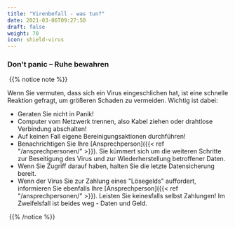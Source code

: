```yaml
---
title: "Virenbefall - was tun?"
date: 2021-03-06T09:27:50
draft: false
weight: 70
icon: shield-virus
---
```


### Don't panic – Ruhe bewahren

​	{{% notice note %}}

Wenn Sie vermuten, dass sich ein Virus eingeschlichen hat, ist eine schnelle Reaktion gefragt, um größeren Schaden zu vermeiden. Wichtig ist dabei:

- Geraten Sie nicht in Panik!
- Computer vom Netzwerk trennen, also Kabel ziehen oder drahtlose Verbindung abschalten!
- Auf keinen Fall eigene Bereinigungsaktionen durchführen!
- Benachrichtigen Sie Ihre [Ansprechperson]({{< ref "/ansprechpersonen/" >}}). Sie kümmert sich um die weiteren Schritte zur Beseitigung des Virus und zur Wiederherstellung betroffener Daten.
- Wenn Sie Zugriff darauf haben, halten Sie die letzte Datensicherung bereit.
- Wenn der Virus Sie zur Zahlung eines "Lösegelds" auffordert, informieren Sie ebenfalls Ihre [Ansprechperson]({{< ref "/ansprechpersonen/" >}}). Leisten Sie keinesfalls selbst Zahlungen! Im Zweifelsfall ist beides weg - Daten und Geld.

​	{{% /notice %}}

